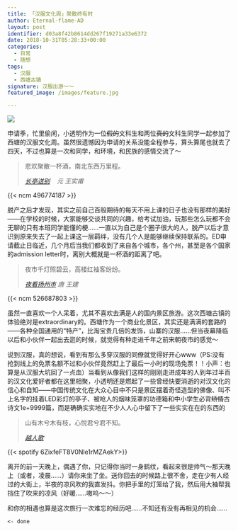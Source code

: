 ```yaml
---
title: 「汉服文化周」聚散终有时
author: Eternal-flame-AD
layout: post
identifier: d03a8f42b8614dd267f19271a33e6372
date: 2018-10-31T05:28:33+00:00
categories:
  - 日常
  - 随想
tags:
  - 汉服
  - 西塘古镇
signature: 汉服出游～～
featured_image: /images/feature.jpg

---
```


![](/images/feature.jpg)

申请季，忙里偷闲，小透明作为一位<del>假的</del>文科生和两位<del>真的</del>文科生同学一起参加了西塘的汉服文化周。虽然很遗憾因为申请的关系没能全程参与，算头算尾也就去了四天，不过也算是一次和同学，和环境，和民族的感情交流了～

> 悲欢聚散一杯酒，南北东西万里程。
> 
> <cite><a href="https://so.gushiwen.org/shiwenv_1f43a6466faa.aspx">长亭送别</a>&nbsp;&nbsp;&nbsp; 元 王实甫</cite>

{{< ncm 496774187 >}}

脱产之后才发现，其实之前自己百般期待的每天不用上课的日子也没有那样的美好——在学校的时候，大家能够交谈共同的兴趣，给考试加油，玩那些怎么玩都不会无聊的只有本班同学能懂的梗……一直以为自己是个圈子很大的人，脱产以后才意识到原来失去了一起上课这一层羁绊，没有几个人是能够继续保持联系的。ED申请截止日临近，几个月后当我们都收到了来自各个城市，各个州，甚至是各个国家的admission letter时，离别大概就是一杯酒的距离了吧。  

> 夜市千灯照碧云，高楼红袖客纷纷。
> 
> <cite><a href="https://so.gushiwen.org/shiwenv_807a6380e165.aspx">夜看扬州市</a> 唐 王建<br /></cite>

{{< ncm 526687803 >}}

虽然一直喜欢一个人呆着，尤其不喜欢去满是人的国内景区旅游。这次西塘古镇的体验绝对是extraordinary的。西塘作为一个商业化景区，其实还是满满的套路的——各种全国通用的“特产”，比淘宝贵几倍的发饰，山寨的汉服……但当夜幕降临以后和小伙伴一起出去逛的时候，就觉得有种走进千年之前宋朝夜市的感觉～

说到汉服，真的想说，看到有那么多穿汉服的同僚就觉得好开心www（PS:没有抢到线上的免票名额不过和小伙伴竟然赶上了最后一小时的现场免票！！小声：也算是从汉服大坑回了一点血）当看到从像我们这样的刚刚走进成年的人到年过半百的汉文化爱好者都在这里相聚，小透明还是燃起了一些曾经快要消逝的对汉文化的信心和自知——中国传统文化在大众心目中不只是景区摆着奇怪造型的佛像、叫不上名字的挂着LED彩灯的亭子、被呛人的烟味笼罩的功德箱和中小学生必背<del>矫情</del>古诗文1e+9999篇，而是确确实实地在不少人人心中留下了一些实实在在的东西的

> 山有木兮木有枝，心悦君兮君不知。
> 
> <cite><a href="https://so.gushiwen.org/shiwenv_4a96c8287eb5.aspx">越人歌</a></cite>

{{< spotify 6ZixfeFT8V0Nle1rMZAekY>}}


离开的前一天晚上，偶遇了你，只记得你当时一身鹤纹，看起来很是帅气～那天晚上（或者，凌晨……）请你来坐了坐。送你回去的时候路上很不舍，走在少有人经过的大街上，半夜的凉风吹的我直发抖。你把手里的灯笼给了我，然后用大袖帮我挡住了吹来的凉风（好暖……嗷呜～～）

和你的相遇也算是这次旅行一次难忘的经历吧……不知还有没有再相见的机会……

<pre class="wp-block-code"><code>&lt;- done</code></pre>